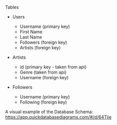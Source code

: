 Tables
- Users
    - Username (primary key)
    - First Name
    - Last Name
    - Followers (foreign key)
    - Artists (foreign key)

- Artists
    - id (primary key - taken from api)
    - Genre (taken from api)
    - Username (foreign key)



- Followers
    - Username (primary key)
    - Following (foreign key)


A visual example of the Database Schema: https://app.quickdatabasediagrams.com/#/d/64Tjie

